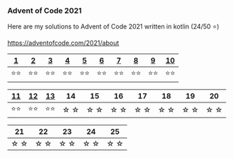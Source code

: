 ### Advent of Code 2021

Here are my solutions to Advent of Code 2021 written in kotlin (24/50 ⭐)

https://adventofcode.com/2021/about


| [1](src/main/kotlin/Day01.kt) | [2](src/main/kotlin/Day02.kt) | [3](src/main/kotlin/Day03.kt) | [4](src/main/kotlin/Day04.kt) | [5](src/main/kotlin/Day05.kt) | [6](src/main/kotlin/Day06.kt) | [7](src/main/kotlin/Day07.kt) | [8](src/main/kotlin/Day08.kt) | [9](src/main/kotlin/Day09.kt) | [10](src/main/kotlin/Day10.kt) |
|----|----|----|----|----|----|----|----|----|----|
| ⭐⭐ | ⭐⭐ | ⭐⭐ | ⭐⭐ | ⭐⭐ | ⭐⭐ | ⭐⭐ | ⭐⭐ | ⭐⭐ | ⭐⭐ |


| [11](src/main/kotlin/Day11.kt) | [12](src/main/kotlin/Day12.kt) | [13](src/main/kotlin/Day13.kt) | 14 | 15 | 16 | 17 | 18 | 19 | 20 |
|----|----|----|----|----|----|----|----|----|----|
| ⭐⭐ | ⭐⭐ | ⭐⭐ | ☆ ☆ | ☆ ☆ | ☆ ☆ | ☆ ☆ | ☆ ☆ | ☆ ☆ | ☆ ☆ |

| 21 | 22 | 23 | 24 | 25 |
|----|----|----|----|----|
| ☆ ☆ | ☆ ☆ | ☆ ☆ | ☆ ☆ | ☆ ☆ |

